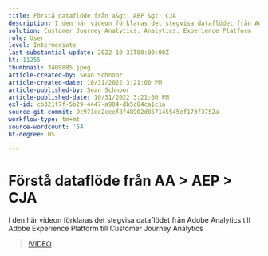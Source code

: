 ```yaml
---
title: Förstå dataflöde från a&gt; AEP &gt; CJA
description: I den här videon förklaras det stegvisa dataflödet från Adobe Analytics till Adobe Experience Platform till Customer Journey Analytics
solution: Customer Journey Analytics, Analytics, Experience Platform
role: User
level: Intermediate
last-substantial-update: 2022-10-31T00:00:00Z
kt: 11255
thumbnail: 3409885.jpeg
article-created-by: Sean Schnoor
article-created-date: 10/31/2022 3:21:00 PM
article-published-by: Sean Schnoor
article-published-date: 10/31/2022 3:21:00 PM
exl-id: cb321f7f-5b29-4447-a984-db5c84ca1c1a
source-git-commit: 9c971ee2ceef8f48902d857145545ef173f3752a
workflow-type: tm+mt
source-wordcount: '54'
ht-degree: 0%

---
```


# Förstå dataflöde från AA > AEP > CJA

I den här videon förklaras det stegvisa dataflödet från Adobe Analytics till Adobe Experience Platform till Customer Journey Analytics

>[!VIDEO](https://video.tv.adobe.com/v/3409885/?quality=12&learn=on)
